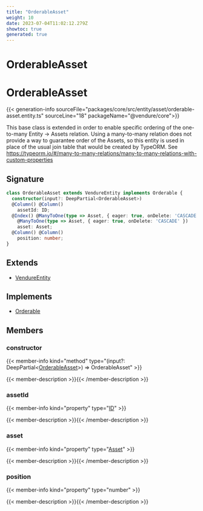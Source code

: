 ```yaml
---
title: "OrderableAsset"
weight: 10
date: 2023-07-04T11:02:12.279Z
showtoc: true
generated: true
---
```

<!-- This file was generated from the Vendure source. Do not modify. Instead, re-run the "docs:build" script -->

# OrderableAsset
<div class="symbol">


# OrderableAsset

{{< generation-info sourceFile="packages/core/src/entity/asset/orderable-asset.entity.ts" sourceLine="18" packageName="@vendure/core">}}

This base class is extended in order to enable specific ordering of the one-to-many
Entity -> Assets relation. Using a many-to-many relation does not provide a way
to guarantee order of the Assets, so this entity is used in place of the
usual join table that would be created by TypeORM.
See https://typeorm.io/#/many-to-many-relations/many-to-many-relations-with-custom-properties

## Signature

```TypeScript
class OrderableAsset extends VendureEntity implements Orderable {
  constructor(input?: DeepPartial<OrderableAsset>)
  @Column() @Column()
    assetId: ID;
  @Index() @ManyToOne(type => Asset, { eager: true, onDelete: 'CASCADE' }) @Index()
    @ManyToOne(type => Asset, { eager: true, onDelete: 'CASCADE' })
    asset: Asset;
  @Column() @Column()
    position: number;
}
```
## Extends

 * <a href='/typescript-api/entities/vendure-entity#vendureentity'>VendureEntity</a>


## Implements

 * <a href='/typescript-api/entities/interfaces#orderable'>Orderable</a>


## Members

### constructor

{{< member-info kind="method" type="(input?: DeepPartial&#60;<a href='/typescript-api/entities/orderable-asset#orderableasset'>OrderableAsset</a>&#62;) => OrderableAsset"  >}}

{{< member-description >}}{{< /member-description >}}

### assetId

{{< member-info kind="property" type="<a href='/typescript-api/common/id#id'>ID</a>"  >}}

{{< member-description >}}{{< /member-description >}}

### asset

{{< member-info kind="property" type="<a href='/typescript-api/entities/asset#asset'>Asset</a>"  >}}

{{< member-description >}}{{< /member-description >}}

### position

{{< member-info kind="property" type="number"  >}}

{{< member-description >}}{{< /member-description >}}


</div>
